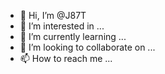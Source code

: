 - 👋 Hi, I’m @J87T
- 👀 I’m interested in ...
- 🌱 I’m currently learning ...
- 💞️ I’m looking to collaborate on ...
- 📫 How to reach me ...

<!---
J87T/J87T is a ✨ special ✨ repository because its `README.md` (this file) appears on your GitHub profile.
You can click the Preview link to take a look at your changes.
--->
